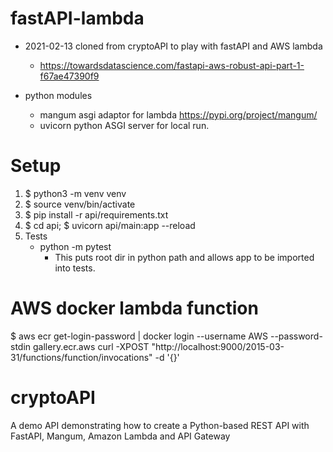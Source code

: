 # fastAPI-lambda
 * 2021-02-13 cloned from cryptoAPI to play with fastAPI and AWS lambda
   * https://towardsdatascience.com/fastapi-aws-robust-api-part-1-f67ae47390f9

 * python modules
   * mangum asgi adaptor for lambda https://pypi.org/project/mangum/
   * uvicorn python ASGI server for local run.

# Setup
 1. $ python3 -m venv venv
 1. $ source venv/bin/activate
 1. $ pip install -r api/requirements.txt
 1. $ cd api; $ uvicorn api/main:app --reload
 1. Tests
    * python -m pytest
      * This puts root dir in python path and allows app to be imported into tests.

# AWS docker lambda function
$ aws ecr get-login-password | docker login --username AWS --password-stdin gallery.ecr.aws
curl -XPOST "http://localhost:9000/2015-03-31/functions/function/invocations" -d '{}'


# cryptoAPI
A demo API demonstrating how to create a Python-based REST API with FastAPI, Mangum, Amazon Lambda and API Gateway
